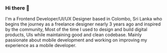 ### Hi there 👋

<!--
**RavisaraDev/RavisaraDev** is a ✨ _special_ ✨ repository because its `README.md` (this file) appears on your GitHub profile.

Here are some ideas to get you started:

- 🔭 I’m currently working on ...
- 🌱 I’m currently learning ...
- 👯 I’m looking to collaborate on ...
- 🤔 I’m looking for help with ...
- 💬 Ask me about ...
- 📫 How to reach me: ...
- 😄 Pronouns: ...
- ⚡ Fun fact: ...
-->

I'm a Frontend Developer/UI/UX Designer based in Colombo, Sri Lanka who begins the journey as a freelance designer nearly 3 years ago and inspired by the community, Most of the time I used to design and build digital products, UIs while maintaining good and clean codebase. Mainly passionate about mobile development and working on improving my experience as a mobile developer.
